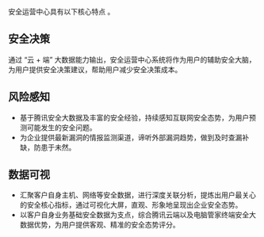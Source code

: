 安全运营中心具有以下核心特点 。
## 安全决策
通过 “云 + 端” 大数据能力输出，安全运营中心系统将作为用户的辅助安全大脑，为用户提供安全决策建议，帮助用户减少安全决策成本。
## 风险感知
- 基于腾讯安全大数据及丰富的安全经验，持续感知互联网安全态势，为用户预测可能发生的安全问题。
- 为企业提供最新漏洞的情报监测渠道，谛听外部漏洞趋势，做到及时查漏补缺，防患于未然。

## 数据可视
- 汇聚客户自身主机、网络等安全数据，进行深度关联分析，提炼出用户最关心的安全核心指标，通过可视化大屏，直观、形象地呈现出企业安全态势。
- 以客户自身业务基础安全数据为支点，综合腾讯云端以及电脑管家终端安全大数据优势，为用户提供客观、精准的安全态势评分。